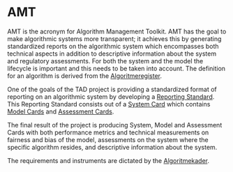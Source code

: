# AMT

AMT is the acronym for Algorithm Management Toolkit. AMT has the goal to make algorithmic
systems more transparent; it achieves this by generating standardized reports on the algorithmic system which
encompasses both technical aspects in addition to descriptive information about the system and regulatory assessments.
For both the system and the model the lifecycle is important and this needs to be taken into account. The definition
for an algorithm is derived from the [Algoritmeregister](https://algoritmes.overheid.nl/nl/footer/over-algoritmes).

One of the goals of the TAD project is providing a standardized format of reporting on an algorithmic
system by developing a [Reporting Standard](reporting-standard/index.md). This Reporting Standard consists out of a
[System Card](reporting-standard/index.md#system_card) which contains
[Model Cards](reporting-standard/index.md#model_card) and
[Assessment Cards](reporting-standard/index.md#assessment_card).

The final result of the project is producing System, Model and Assessment Cards with both performance metrics
and technical measurements on fairness and bias of the model, assessments on the system where the specific
algorithm resides, and descriptive information about the system.

The requirements and instruments are dictated by the [Algoritmekader](https://minbzk.github.io/Algoritmekader/).
